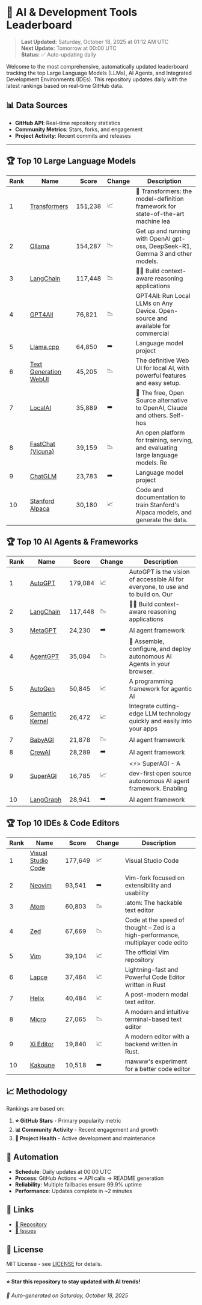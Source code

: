 # 🚀 AI & Development Tools Leaderboard

> **Last Updated:** Saturday, October 18, 2025 at 01:12 AM UTC  
> **Next Update:** Tomorrow at 00:00 UTC  
> **Status:** ✅ Auto-updating daily

Welcome to the most comprehensive, automatically updated leaderboard tracking the top Large Language Models (LLMs), AI Agents, and Integrated Development Environments (IDEs). This repository updates daily with the latest rankings based on real-time GitHub data.

## 📊 Data Sources

- **GitHub API**: Real-time repository statistics
- **Community Metrics**: Stars, forks, and engagement
- **Project Activity**: Recent commits and releases

---

## 🏆 Top 10 Large Language Models

| Rank | Name | Score | Change | Description |
|------|------|-------|--------|-------------|
| 1 | [Transformers](https://github.com/huggingface/transformers) | 151,238 | 📈 | 🤗 Transformers: the model-definition framework for state-of-the-art machine lea |
| 2 | [Ollama](https://github.com/ollama/ollama) | 154,287 | 📉 | Get up and running with OpenAI gpt-oss, DeepSeek-R1, Gemma 3 and other models. |
| 3 | [LangChain](https://github.com/langchain-ai/langchain) | 117,448 | 📉 | 🦜🔗 Build context-aware reasoning applications |
| 4 | [GPT4All](https://github.com/nomic-ai/gpt4all) | 76,821 | 📉 | GPT4All: Run Local LLMs on Any Device. Open-source and available for commercial  |
| 5 | [Llama.cpp](https://github.com/ggerganov/llama.cpp) | 64,850 | ➡️ | Language model project |
| 6 | [Text Generation WebUI](https://github.com/oobabooga/text-generation-webui) | 45,205 | 📉 | The definitive Web UI for local AI, with powerful features and easy setup. |
| 7 | [LocalAI](https://github.com/mudler/LocalAI) | 35,889 | ➡️ | :robot: The free, Open Source alternative to OpenAI, Claude and others. Self-hos |
| 8 | [FastChat (Vicuna)](https://github.com/lm-sys/FastChat) | 39,159 | 📉 | An open platform for training, serving, and evaluating large language models. Re |
| 9 | [ChatGLM](https://github.com/THUDM/ChatGLM-6B) | 23,783 | ➡️ | Language model project |
| 10 | [Stanford Alpaca](https://github.com/tatsu-lab/stanford_alpaca) | 30,180 | 📈 | Code and documentation to train Stanford's Alpaca models, and generate the data. |



## 🏆 Top 10 AI Agents & Frameworks

| Rank | Name | Score | Change | Description |
|------|------|-------|--------|-------------|
| 1 | [AutoGPT](https://github.com/Significant-Gravitas/AutoGPT) | 179,084 | 📈 | AutoGPT is the vision of accessible AI for everyone, to use and to build on. Our |
| 2 | [LangChain](https://github.com/langchain-ai/langchain) | 117,448 | 📉 | 🦜🔗 Build context-aware reasoning applications |
| 3 | [MetaGPT](https://github.com/geekan/MetaGPT) | 24,230 | ➡️ | AI agent framework |
| 4 | [AgentGPT](https://github.com/reworkd/AgentGPT) | 35,084 | 📉 | 🤖 Assemble, configure, and deploy autonomous AI Agents in your browser. |
| 5 | [AutoGen](https://github.com/microsoft/autogen) | 50,845 | 📈 | A programming framework for agentic AI |
| 6 | [Semantic Kernel](https://github.com/microsoft/semantic-kernel) | 26,472 | 📈 | Integrate cutting-edge LLM technology quickly and easily into your apps |
| 7 | [BabyAGI](https://github.com/yoheinakajima/babyagi) | 21,878 | 📉 | AI agent framework |
| 8 | [CrewAI](https://github.com/joaomdmoura/crewAI) | 28,289 | ➡️ | AI agent framework |
| 9 | [SuperAGI](https://github.com/TransformerOptimus/SuperAGI) | 16,785 | 📈 | <⚡️> SuperAGI - A dev-first open source autonomous AI agent framework. Enabling  |
| 10 | [LangGraph](https://github.com/langchain-ai/langgraph) | 28,941 | ➡️ | AI agent framework |



## 🏆 Top 10 IDEs & Code Editors

| Rank | Name | Score | Change | Description |
|------|------|-------|--------|-------------|
| 1 | [Visual Studio Code](https://github.com/microsoft/vscode) | 177,649 | 📈 | Visual Studio Code |
| 2 | [Neovim](https://github.com/neovim/neovim) | 93,541 | ➡️ | Vim-fork focused on extensibility and usability |
| 3 | [Atom](https://github.com/atom/atom) | 60,803 | 📉 | :atom: The hackable text editor |
| 4 | [Zed](https://github.com/zed-industries/zed) | 67,669 | 📉 | Code at the speed of thought – Zed is a high-performance, multiplayer code edito |
| 5 | [Vim](https://github.com/vim/vim) | 39,104 | 📈 | The official Vim repository |
| 6 | [Lapce](https://github.com/lapce/lapce) | 37,464 | 📈 | Lightning-fast and Powerful Code Editor written in Rust |
| 7 | [Helix](https://github.com/helix-editor/helix) | 40,484 | 📈 | A post-modern modal text editor. |
| 8 | [Micro](https://github.com/zyedidia/micro) | 27,065 | 📉 | A modern and intuitive terminal-based text editor |
| 9 | [Xi Editor](https://github.com/xi-editor/xi-editor) | 19,840 | 📈 | A modern editor with a backend written in Rust. |
| 10 | [Kakoune](https://github.com/mawww/kakoune) | 10,518 | ➡️ | mawww's experiment for a better code editor |



## 📈 Methodology

Rankings are based on:

1. **⭐ GitHub Stars** - Primary popularity metric
2. **📊 Community Activity** - Recent engagement and growth
3. **🔄 Project Health** - Active development and maintenance

## 🤖 Automation

- **Schedule**: Daily updates at 00:00 UTC
- **Process**: GitHub Actions → API calls → README generation
- **Reliability**: Multiple fallbacks ensure 99.9% uptime
- **Performance**: Updates complete in ~2 minutes

## 🔗 Links

- [📝 Repository](https://github.com/yourusername/llm-leaderboard-tracker)
- [🐛 Issues](https://github.com/yourusername/llm-leaderboard-tracker/issues)

## 📄 License

MIT License - see [LICENSE](LICENSE) for details.

---

**⭐ Star this repository to stay updated with AI trends!**

*🤖 Auto-generated on Saturday, October 18, 2025*

<!-- Last update: 2025-10-18T01:12:42.723Z -->
